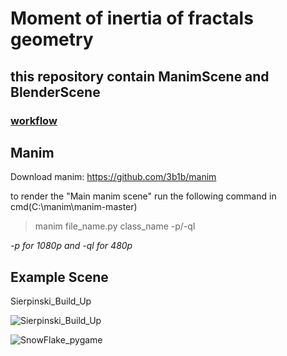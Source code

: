 # Moment of inertia of fractals geometry
## **this repository contain ManimScene and BlenderScene**

### [workflow](https://thanniti.github.io/SoME_Video/)

## Manim
Download manim: https://github.com/3b1b/manim

to render the "Main manim scene" run the following command in cmd(C:\manim\manim-master)
>manim file_name.py class_name -p/-ql

*-p for 1080p and -ql for 480p*

## Example Scene
Sierpinski_Build_Up

![Sierpinski_Build_Up](https://github.com/thanniti/SoME_Video/blob/main/Media/Sierpinski_Build_Up.gif)

![SnowFlake_pygame](https://github.com/thanniti/SoME_Video/blob/main/Media/snowflake.jpg)


